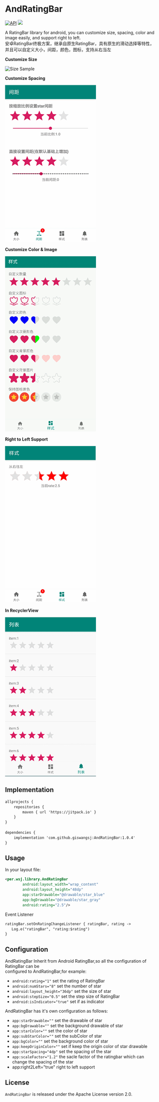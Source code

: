 # AndRatingBar

[![API](https://img.shields.io/badge/API-21%2B-brightgreen.svg?style=flat)](https://android-arsenal.com/api?level=21) [![](https://jitpack.io/v/giswangsj/AndRatingBar.svg)](https://jitpack.io/#giswangsj/AndRatingBar)

A RatingBar library for android, you can customize size, spacing, color and image easily, and support right to left.\
安卓RatingBar终极方案，继承自原生RatingBar，具有原生的滑动选择等特性，并且可以自定义大小，间距，颜色，图标，支持从右当左

**Customize Size**

![Size Sample](https://wangsj.oss-cn-shanghai.aliyuncs.com/img/capture1.gif)

**Customize Spacing**

![Spacing Sample](screenshot/capture4.gif)

**Customize Color & Image**

![Style Sample](screenshot/capture2.gif)

**Right to Left Support**

![right to left](screenshot/right2left.gif)

**In RecyclerView**

![List Sample](screenshot/capture3.gif)

Implementation
----


```xml
allprojects {
    repositories {
        maven { url 'https://jitpack.io' }
    }
}

dependencies {
	implementation 'com.github.giswangsj:AndRatingBar:1.0.4'
}
```

Usage
----

In your layout file:

```xml
<per.wsj.library.AndRatingBar
        android:layout_width="wrap_content"
        android:layout_height="48dp"
        app:starDrawable="@drawable/star_blue"
        app:bgDrawable="@drawable/star_gray"
        android:rating="2.5"/>
```

Event Listener
```xml
ratingBar.setOnRatingChangeListener { ratingBar, rating ->
   Log.e("ratingBar", "rating:$rating")
}
```


Configuration
----
AndRatingBar Inherit from Android RatingBar,so all the configuration of RatingBar can be \
configured to AndRatingBar,for example:

* `android:rating="1"` set the rating of RatingBar
* `android:numStars="8"` set the number of star
* `android:layout_height="36dp"` set the size of star
* `android:stepSize="0.5"` set the step size of RatingBar
* `android:isIndicator="true"` set if as indicator

AndRatingBar has it's own configuration as follows:

* `app:starDrawable=""` set the drawable of star 
* `app:bgDrawable=""` set the background drawable of star
* `app:starColor=""` set the color of star
* `app:subStarColor=""` set the subColor of star
* `app:bgColor=""` set the background color of star
* `app:keepOriginColor=""` set if keep the origin color of star drawable
* `app:starSpacing="4dp"` set the spacing of the star
* `app:scaleFactor="1.2"` the sacle factor of the ratingbar which can change the spacing of the star
* app:right2Left="true"  right to left support

## License

`AndRatingBar` is released under the Apache License version 2.0.